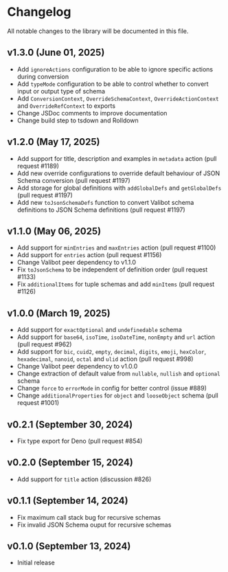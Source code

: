 # Changelog

All notable changes to the library will be documented in this file.

## v1.3.0 (June 01, 2025)

- Add `ignoreActions` configuration to be able to ignore specific actions during conversion
- Add `typeMode` configuration to be able to control whether to convert input or output type of schema
- Add `ConversionContext`, `OverrideSchemaContext`, `OverrideActionContext` and `OverrideRefContext` to exports
- Change JSDoc comments to improve documentation
- Change build step to tsdown and Rolldown

## v1.2.0 (May 17, 2025)

- Add support for title, description and examples in `metadata` action (pull request #1189)
- Add new override configurations to override default behaviour of JSON Schema conversion (pull request #1197)
- Add storage for global definitions with `addGlobalDefs` and `getGlobalDefs` (pull request #1197)
- Add new `toJsonSchemaDefs` function to convert Valibot schema definitions to JSON Schema definitions (pull request #1197)

## v1.1.0 (May 06, 2025)

- Add support for `minEntries` and `maxEntries` action (pull request #1100)
- Add support for `entries` action (pull request #1156)
- Change Valibot peer dependency to v1.1.0
- Fix `toJsonSchema` to be independent of definition order (pull request #1133)
- Fix `additionalItems` for tuple schemas and add `minItems` (pull request #1126)

## v1.0.0 (March 19, 2025)

- Add support for `exactOptional` and `undefinedable` schema
- Add support for `base64`, `isoTime`, `isoDateTime`, `nonEmpty` and `url` action (pull request #962)
- Add support for `bic`, `cuid2`, `empty`, `decimal`, `digits`, `emoji`, `hexColor`, `hexadecimal`, `nanoid`, `octal` and `ulid` action (pull request #998)
- Change Valibot peer dependency to v1.0.0
- Change extraction of default value from `nullable`, `nullish` and `optional` schema
- Change `force` to `errorMode` in config for better control (issue #889)
- Change `additionalProperties` for `object` and `looseObject` schema (pull request #1001)

## v0.2.1 (September 30, 2024)

- Fix type export for Deno (pull request #854)

## v0.2.0 (September 15, 2024)

- Add support for `title` action (discussion #826)

## v0.1.1 (September 14, 2024)

- Fix maximum call stack bug for recursive schemas
- Fix invalid JSON Schema ouput for recursive schemas

## v0.1.0 (September 13, 2024)

- Initial release
